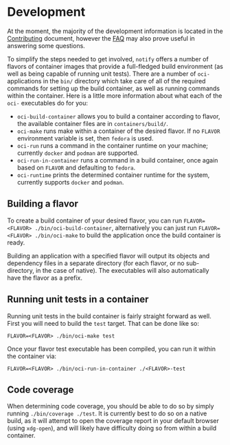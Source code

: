 # Development

At the moment, the majority of the development information is located in the
[Contributing](./CONTRIBUTING.md) document, however the [FAQ](FAQ.md) may also
prove useful in answering some questions.

To simplify the steps needed to get involved, `notify` offers a number of
flavors of container images that provide a full-fledged build environment (as
well as being capable of running unit tests). There are a number of `oci-`
applications in the `bin/` directory which take care of all of the required
commands for setting up the build container, as well as running commands within
the container. Here is a little more information about what each of the `oci-`
executables do for you:
* `oci-build-container` allows you to build a container according to
  flavor, the available container files are in `containers/build/`.
* `oci-make` runs make within a container of the desired flavor. If no
  `FLAVOR` environment variable is set, then `fedora` is used.
* `oci-run` runs a command in the container runtime on your machine;
  currently `docker` and `podman` are supported.
* `oci-run-in-container` runs a command in a build container, once again
  based on `FLAVOR` and defaulting to `fedora`.
* `oci-runtime` prints the determined container runtime for the system,
  currently supports `docker` and `podman`.

## Building a flavor

To create a build container of your desired flavor, you can run `FLAVOR=<FLAVOR>
./bin/oci-build-container`, alternatively you can just run `FLAVOR=<FLAVOR>
./bin/oci-make` to build the application once the build container is ready.

Building an application with a specified flavor will output its objects and
dependency files in a separate directory (for each flavor, or no sub-directory,
in the case of native). The executables will also automatically have the flavor
as a prefix.

## Running unit tests in a container

Running unit tests in the build container is fairly straight forward as well.
First you will need to build the `test` target. That can be done like so:

`FLAVOR=<FLAVOR> ./bin/oci-make test`

Once your flavor test executable has been compiled, you can run it within the
container via:

`FLAVOR=<FLAVOR> ./bin/oci-run-in-container ./<FLAVOR>-test`

## Code coverage

When determining code coverage, you should be able to do so by simply running
`./bin/coverage ./test`. It is currently best to do so on a native build, as it
will attempt to open the coverage report in your default browser (using
`xdg-open`), and will likely have difficulty doing so from within a build
container.
